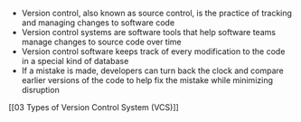 - Version control, also known as source control, is the practice of tracking and managing changes to software code
- Version control systems are software tools that help software teams manage changes to source code over time
- Version control software keeps track of every modification to the code in a special kind of database
- If a mistake is made, developers can turn back the clock and compare earlier versions of the code to help fix the mistake while minimizing disruption

[[03 Types of Version Control System (VCS)]]